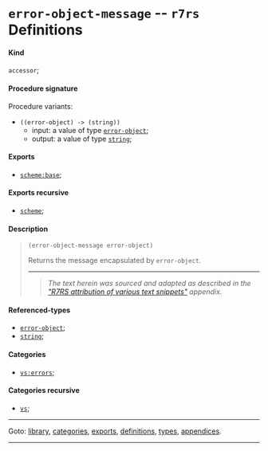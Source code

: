 

<a id='definition__r7rs__error-object-message'></a>

# `error-object-message` -- `r7rs` Definitions


<a id='definition__r7rs__error-object-message__kind'></a>

#### Kind

`accessor`;


<a id='definition__r7rs__error-object-message__procedure-signature'></a>

#### Procedure signature

Procedure variants:
 * `((error-object) -> (string))`
   * input: a value of type [`error-object`](../../r7rs/types/error-object.md#type__r7rs__error-object);
   * output: a value of type [`string`](../../r7rs/types/string.md#type__r7rs__string);


<a id='definition__r7rs__error-object-message__exports'></a>

#### Exports

 * [`scheme:base`](../../r7rs/exports/scheme_3a_base.md#export__r7rs__scheme_3a_base);


<a id='definition__r7rs__error-object-message__exports-recursive'></a>

#### Exports recursive

 * [`scheme`](../../r7rs/exports/scheme.md#export__r7rs__scheme);


<a id='definition__r7rs__error-object-message__description'></a>

#### Description

> ````
> (error-object-message error-object)
> ````
> 
> 
> Returns the message encapsulated by `error-object`.
> 
> 
> ----
> > *The text herein was sourced and adapted as described in the ["R7RS attribution of various text snippets"](../../r7rs/appendices/attribution.md#appendix__r7rs__attribution) appendix.*


<a id='definition__r7rs__error-object-message__referenced-types'></a>

#### Referenced-types

 * [`error-object`](../../r7rs/types/error-object.md#type__r7rs__error-object);
 * [`string`](../../r7rs/types/string.md#type__r7rs__string);


<a id='definition__r7rs__error-object-message__categories'></a>

#### Categories

 * [`vs:errors`](../../r7rs/categories/vs_3a_errors.md#category__r7rs__vs_3a_errors);


<a id='definition__r7rs__error-object-message__categories-recursive'></a>

#### Categories recursive

 * [`vs`](../../r7rs/categories/vs.md#category__r7rs__vs);

----

Goto: [library](../../r7rs/_index.md#library__r7rs), [categories](../../r7rs/categories/_index.md#toc__r7rs__categories), [exports](../../r7rs/exports/_index.md#toc__r7rs__exports), [definitions](../../r7rs/definitions/_index.md#toc__r7rs__definitions), [types](../../r7rs/types/_index.md#toc__r7rs__types), [appendices](../../r7rs/appendices/_index.md#toc__r7rs__appendices).

----

